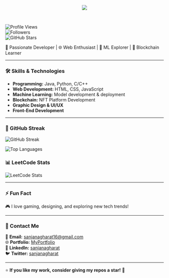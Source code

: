<p align="center">
  <img src="https://readme-typing-svg.herokuapp.com/?lines=Hi,+I'm+Sanjana!;Welcome+to+my+GitHub!&center=true&size=22&color=FFA500" />
</p>

<br>

![Profile Views](https://komarev.com/ghpvc/?username=SanjanaGharat&color=blue)  
![Followers](https://img.shields.io/github/followers/SanjanaGharat?style=social)  
![GitHub Stars](https://img.shields.io/github/stars/SanjanaGharat?style=social)  


🚀 Passionate Developer | 🌐 Web Enthusiast | 🤖 ML Explorer | 🔗 Blockchain Learner

---

### 🛠️ Skills & Technologies

- **Programming:** Java, Python, C/C++
- **Web Development:** HTML, CSS, JavaScript
- **Machine Learning:** Model development & deployment
- **Blockchain:** NFT Platform Development
- **Graphic Design & UI/UX**
- **Front-End Development**

---
### 📅 GitHub Streak

![GitHub Streak](https://github-readme-streak-stats.herokuapp.com/?user=sanjanagharat&theme=radical)


![Top Languages](https://github-readme-stats.vercel.app/api/top-langs/?username=sanjanagharat&layout=compact&theme=radical)
### 📊 LeetCode Stats

![LeetCode Stats](https://leetcard.jacoblin.cool/sanjanagharat16?theme=radical)

---

### ⚡ Fun Fact
🎮 I love gaming, designing, and exploring new tech trends!

---

### 📩 Contact Me
📧 **Email:** [sanjanagharat16@gmail.com](mailto:sanjanagharat16@gmail.com)  
🌐 **Portfolio:** [MyPortfolio](#)  
📱 **LinkedIn:** [sanjanagharat](#)  
🐦 **Twitter:** [sanjanagharat](#)

---

⭐ **If you like my work, consider giving my repos a star!** 🌟
